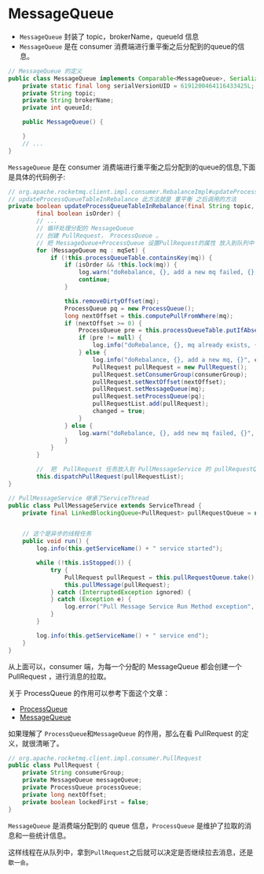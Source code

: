 # MessageQueue

- `MessageQueue` 封装了 topic，brokerName，queueId 信息
- `MessageQueue` 是在 consumer 消费端进行重平衡之后分配到的queue的信息。

```java
// MessageQueue 的定义
public class MessageQueue implements Comparable<MessageQueue>, Serializable {
    private static final long serialVersionUID = 6191200464116433425L;
    private String topic;
    private String brokerName;
    private int queueId;

    public MessageQueue() {

    }
    // ...
}
```

`MessageQueue` 是在 consumer 消费端进行重平衡之后分配到的queue的信息,下面是具体的代码例子:

```java
// org.apache.rocketmq.client.impl.consumer.RebalanceImpl#updateProcessQueueTableInRebalance
// updateProcessQueueTableInRebalance 此方法就是 重平衡 之后调用的方法
private boolean updateProcessQueueTableInRebalance(final String topic, final Set<MessageQueue> mqSet,
        final boolean isOrder) {
        // ...
        // 循环处理分配的 MessageQueue
        // 创建 PullRequest， ProcessQueue 。
        // 把 MessageQueue+ProcessQueue 设置PullRequest的属性 放入到队列中
        for (MessageQueue mq : mqSet) {
            if (!this.processQueueTable.containsKey(mq)) {
                if (isOrder && !this.lock(mq)) {
                    log.warn("doRebalance, {}, add a new mq failed, {}, because lock failed", consumerGroup, mq);
                    continue;
                }

                this.removeDirtyOffset(mq);
                ProcessQueue pq = new ProcessQueue();
                long nextOffset = this.computePullFromWhere(mq);
                if (nextOffset >= 0) {
                    ProcessQueue pre = this.processQueueTable.putIfAbsent(mq, pq);
                    if (pre != null) {
                        log.info("doRebalance, {}, mq already exists, {}", consumerGroup, mq);
                    } else {
                        log.info("doRebalance, {}, add a new mq, {}", consumerGroup, mq);
                        PullRequest pullRequest = new PullRequest();
                        pullRequest.setConsumerGroup(consumerGroup);
                        pullRequest.setNextOffset(nextOffset);
                        pullRequest.setMessageQueue(mq);
                        pullRequest.setProcessQueue(pq);
                        pullRequestList.add(pullRequest);
                        changed = true;
                    }
                } else {
                    log.warn("doRebalance, {}, add new mq failed, {}", consumerGroup, mq);
                }
            }
        }

        //  把  PullRequest 任务放入到 PullMessageService 的 pullRequestQueue 队列，有线程异步的进行消息的拉取
        this.dispatchPullRequest(pullRequestList);
}
```

```java
// PullMessageService 继承了ServiceThread
public class PullMessageService extends ServiceThread {
    private final LinkedBlockingQueue<PullRequest> pullRequestQueue = new LinkedBlockingQueue<PullRequest>();


    // 这个是异步的线程任务
    public void run() {
        log.info(this.getServiceName() + " service started");

        while (!this.isStopped()) {
            try {
                PullRequest pullRequest = this.pullRequestQueue.take();
                this.pullMessage(pullRequest);
            } catch (InterruptedException ignored) {
            } catch (Exception e) {
                log.error("Pull Message Service Run Method exception", e);
            }
        }

        log.info(this.getServiceName() + " service end");
    }
}
```

从上面可以，consumer 端，为每一个分配的 MessageQueue 都会创建一个 PullRequest ，进行消息的拉取。

关于 ProcessQueue 的作用可以参考下面这个文章：

- [ProcessQueue](rocketmq-process-queue.md)
- [MessageQueue](rocketmq-message-queue.md)

如果理解了 `ProcessQueue`和`MessageQueue` 的作用，那么在看 PullRequest 的定义，就很清晰了。

```java
// org.apache.rocketmq.client.impl.consumer.PullRequest
public class PullRequest {
    private String consumerGroup;
    private MessageQueue messageQueue;
    private ProcessQueue processQueue;
    private long nextOffset;
    private boolean lockedFirst = false;
}
```

`MessageQueue` 是消费端分配到的 queue 信息，`ProcessQueue` 是维护了拉取的消息和一些统计信息。

这样线程在从队列中，拿到`PullRequest`之后就可以决定是否继续拉去消息，还是`歇一会`。
